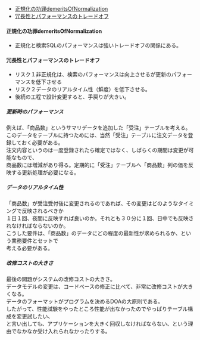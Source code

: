 <!-- TOC -->

- [正規化の功罪demeritsOfNormalization](#正規化の功罪demeritsOfNormalization)
- [冗長性とパフォーマンスのトレードオフ](#冗長性とパフォーマンスのトレードオフ)

<!-- /TOC -->

#### 正規化の功罪demeritsOfNormalization
- 正規化と検索SQLのパフォーマンスは強いトレードオフの関係にある。

#### 冗長性とパフォーマンスのトレードオフ
- リスク１非正規化は、検索のパフォーマンスは向上させるが更新のパフォーマンスを低下させる
- リスク２データのリアルタイム性（鮮度）を低下させる。
- 後続の工程で設計変更すると、手戻りが大きい。

##### 更新時のパフォーマンス
例えば、「商品数」というサマリデータを追加した「受注」テーブルを考える。<br>
このデータをテーブルに持つためには、当然「受注」テーブルに注文データを登録しておく必要がある。<br>
注文内容というのは一度登録されたら確定ではなく、しばらくの期間は変更が可能なもので、<br>
商品数には増減があり得る。定期的に「受注」テーブルへ「商品数」列の価を反映する更新処理が必要になる。<br>

##### データのリアルタイム性
「商品数」が受注受付後に変更されるのであれば、その変更はどのようなタイミングで反映されるべきか<br>
１日１回、夜間に反映すれば良いのか。それとも３０分に１回、日中でも反映されなければならないのか。<br>
こうした要件は、「商品数」のデータにどの程度の最新性が求められるか、という業務要件とセットで<br>
考える必要がある。<br>

##### 改修コストの大きさ
最後の問題がシステムの改修コストの大きさ。<br>
データモデルの変更は、コードベースの修正に比べて、非常に改修コストが大きくなる。<br>
データのフォーマットがプログラムを決めるDOAの大原則である。<br>
したがって、性能試験をやったところ性能が出なかったのでやっぱりテーブル構成を変更試したい、<br>
と言い出しても、アプリケーションを大きく回収しなければならない、という理由でなかなか受け入れられなかったりする。<br>
